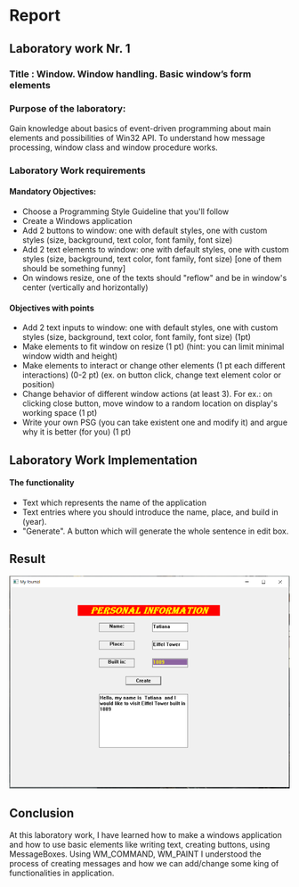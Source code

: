 

# Report

## Laboratory work Nr. 1

### Title : Window. Window handling. Basic window’s form elements

### Purpose of the laboratory:

Gain knowledge about basics of event-driven programming about main elements and possibilities of Win32 API. To understand how message processing, window class and window procedure works.

### Laboratory Work requirements

#### Mandatory Objectives:

- Choose a Programming Style Guideline that you'll follow
- Create a Windows application
- Add 2 buttons to window: one with default styles, one with custom styles (size, background, text color, font family, font size)
- Add 2 text elements to window: one with default styles, one with custom styles (size, background, text color, font family, font size) [one of them should be something funny]
- On windows resize, one of the texts should "reflow" and be in window's center (vertically and horizontally)

#### Objectives with points

- Add 2 text inputs to window: one with default styles, one with custom styles (size, background, text color, font family, font size) (1pt)
- Make elements to fit window on resize (1 pt) (hint: you can limit minimal window width and height)
- Make elements to interact or change other elements (1 pt each different interactions) (0-2 pt) (ex. on button click, change text element color or position)
- Change behavior of different window actions (at least 3). For ex.: on clicking close button, move window to a random location on display's working space (1 pt)
- Write your own PSG (you can take existent one and modify it) and argue why it is better (for you) (1 pt)

## Laboratory Work Implementation

#### The functionality

- Text which represents the name of the application 
- Text entries where you should introduce the name, place, and build in (year).
- "Generate". A button which will generate the whole sentence in edit box.

## Result
![alt text](https://github.com/bacal-t/EventDrivenProgrammingLabs/blob/master/Lab-1/result.PNG)

## Conclusion
At this laboratory work, I have learned how to make a windows application and how to use basic elements like writing text, creating buttons, using MessageBoxes. Using WM_COMMAND, WM_PAINT I understood the process of creating messages and how we can add/change some king of functionalities in application. 
